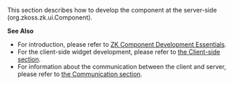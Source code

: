 This section describes how to develop the component at the server-side
(<javadoc type="interface">org.zkoss.zk.ui.Component</javadoc>).

**See Also**

- For introduction, please refer to [ZK Component Development
  Essentials](ZK_Component_Development_Essentials).
- For the client-side widget development, please refer to [the
  Client-side
  section](ZK_Client-side_Reference/Component_Development/Client-side).
- For information about the communication between the client and server,
  please refer to [the Communication
  section](ZK_Client-side_Reference/Communication).
